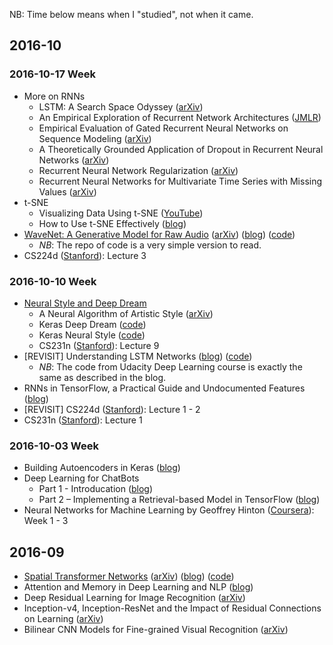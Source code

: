 NB: Time below means when I "studied", not when it came.

## 2016-10

### 2016-10-17 Week
* More on RNNs
  * LSTM: A Search Space Odyssey ([arXiv](https://arxiv.org/abs/1503.04069))
  * An Empirical Exploration of Recurrent Network Architectures ([JMLR](http://jmlr.org/proceedings/papers/v37/jozefowicz15.pdf))
  * Empirical Evaluation of Gated Recurrent Neural Networks on Sequence Modeling ([arXiv](https://arxiv.org/abs/1412.3555))
  * A Theoretically Grounded Application of Dropout in Recurrent Neural Networks ([arXiv](https://arxiv.org/abs/1512.05287))
  * Recurrent Neural Network Regularization ([arXiv](https://arxiv.org/abs/1409.2329))
  * Recurrent Neural Networks for Multivariate Time Series with Missing Values ([arXiv](https://arxiv.org/abs/1606.01865))
* t-SNE
  * Visualizing Data Using t-SNE ([YouTube](https://www.youtube.com/watch?v=RJVL80Gg3lA))
  * How to Use t-SNE Effectively ([blog](http://distill.pub/2016/misread-tsne/?utm_campaign=Revue%20newsletter&utm_medium=Newsletter&utm_source=revue))
* [WaveNet: A Generative Model for Raw Audio](notes/wavenet.md) ([arXiv](https://arxiv.org/abs/1609.03499)) ([blog](https://deepmind.com/blog/wavenet-generative-model-raw-audio/)) ([code](https://github.com/usernaamee/keras-wavenet))
    - *NB*: The repo of code is a very simple version to read.
* CS224d ([Stanford](http://cs224d.stanford.edu/syllabus.html)): Lecture 3

### 2016-10-10 Week
* [Neural Style and Deep Dream](notes/neural-style-deep-dream.md)
  * A Neural Algorithm of Artistic Style ([arXiv](https://arxiv.org/abs/1508.06576))
  * Keras Deep Dream ([code](https://github.com/fchollet/keras/blob/master/examples/deep_dream.py))
  * Keras Neural Style ([code](https://github.com/fchollet/keras/blob/master/examples/neural_style_transfer.py))
  * CS231n ([Stanford](http://vision.stanford.edu/teaching/cs231n/syllabus.html)): Lecture 9
* [REVISIT] Understanding LSTM Networks ([blog](http://colah.github.io/posts/2015-08-Understanding-LSTMs/)) ([code](https://github.com/tensorflow/tensorflow/blob/master/tensorflow/examples/udacity/6_lstm.ipynb))
  - *NB*: The code from Udacity Deep Learning course is exactly the same as described in the blog.
* RNNs in TensorFlow, a Practical Guide and Undocumented Features ([blog](http://www.wildml.com/2016/08/rnns-in-tensorflow-a-practical-guide-and-undocumented-features/))
* [REVISIT] CS224d ([Stanford](http://cs224d.stanford.edu/syllabus.html)): Lecture 1 - 2
* CS231n ([Stanford](http://vision.stanford.edu/teaching/cs231n/syllabus.html)): Lecture 1

### 2016-10-03 Week
* Building Autoencoders in Keras ([blog](https://blog.keras.io/building-autoencoders-in-keras.html))
* Deep Learning for ChatBots
  * Part 1 - Introducation ([blog](http://www.wildml.com/2016/04/deep-learning-for-chatbots-part-1-introduction/))
  * Part 2 – Implementing a Retrieval-based Model in TensorFlow ([blog](http://www.wildml.com/2016/07/deep-learning-for-chatbots-2-retrieval-based-model-tensorflow/))
* Neural Networks for Machine Learning by Geoffrey Hinton ([Coursera](https://www.coursera.org/learn/neural-networks/)): Week 1 - 3

## 2016-09
* [Spatial Transformer Networks](notes/spatial-transformer-network.md) ([arXiv](https://arxiv.org/abs/1506.02025)) ([blog](http://torch.ch/blog/2015/09/07/spatial_transformers.html)) ([code](https://github.com/tensorflow/models/tree/master/transformer))
* Attention and Memory in Deep Learning and NLP ([blog](http://www.wildml.com/2016/01/attention-and-memory-in-deep-learning-and-nlp/))
* Deep Residual Learning for Image Recognition ([arXiv](http://arxiv.org/abs/1512.03385))
* Inception-v4, Inception-ResNet and the Impact of Residual Connections on Learning ([arXiv](https://arxiv.org/abs/1602.07261))
* Bilinear CNN Models for Fine-grained Visual Recognition ([arXiv](https://arxiv.org/abs/1504.07889))
